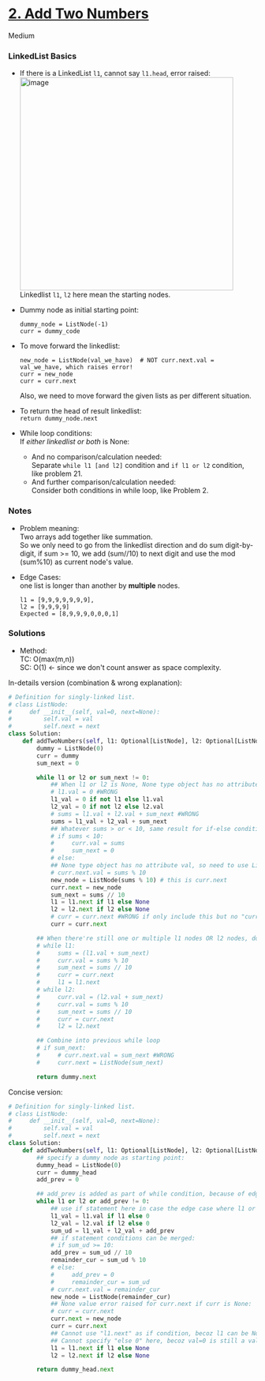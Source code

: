 # [2. Add Two Numbers](https://leetcode.com/problems/add-two-numbers/description/?envType=study-plan-v2&envId=top-interview-150)

Medium

### **LinkedList Basics**

- If there is a LinkedList `l1`, cannot say `l1.head`, error raised:\
  <img width="432" alt="image" src="https://github.com/suansuan0915/Leetcode/assets/51430523/aec65cb3-f8f9-4adb-8e58-e7bae9db0d8b">\
  Linkedlist `l1`, `l2` here mean the starting nodes.

- Dummy node as initial starting point:
  ```
  dummy_node = ListNode(-1)
  curr = dummy_code
  ```
  
- To move forward the linkedlist:
  ```
  new_node = ListNode(val_we_have)  # NOT curr.next.val = val_we_have, which raises error!
  curr = new_node
  curr = curr.next
  ```
  Also, we need to move forward the given lists as per different situation.

- To return the head of result linkedlist:\
   `return dummy_node.next`

- While loop conditions:\
  If *either linkedlist or both* is None:
  - And no comparison/calculation needed:\
    Separate `while l1 [and l2]` condition and `if l1 or l2` condition, like problem 21.
  - And further comparison/calculation needed:\
    Consider both conditions in while loop, like Problem 2.

### Notes

- Problem meaning:\
  Two arrays add together like summation.\
  So we only need to go from the linkedlist direction and do sum digit-by-digit, if sum >= 10, we add (sum//10) to next digit and use the mod (sum%10) as current node's value.

- Edge Cases:\
  one list is longer than another by **multiple** nodes.
  ```
  l1 = [9,9,9,9,9,9,9],
  l2 = [9,9,9,9]
  Expected = [8,9,9,9,0,0,0,1]
  ```

### Solutions

- Method:\
  TC: O(max(m,n))\
  SC: O(1) <- since we don't count answer as space complexity.

In-details version (combination & wrong explanation):
```python
# Definition for singly-linked list.
# class ListNode:
#     def __init__(self, val=0, next=None):
#         self.val = val
#         self.next = next
class Solution:
    def addTwoNumbers(self, l1: Optional[ListNode], l2: Optional[ListNode]) -> Optional[ListNode]:
        dummy = ListNode(0)
        curr = dummy
        sum_next = 0

        while l1 or l2 or sum_next != 0:
            ## When l1 or l2 is None, None type object has no attribute ".val". So change to another variable l1_val instead.
            # l1.val = 0 #WRONG
            l1_val = 0 if not l1 else l1.val
            l2_val = 0 if not l2 else l2.val
            # sums = l1.val + l2.val + sum_next #WRONG
            sums = l1_val + l2_val + sum_next
            ## Whatever sums > or < 10, same result for if-else conditions. So combine to one.
            # if sums < 10:
            #     curr.val = sums
            #     sum_next = 0
            # else:
            ## None type object has no attribute val, so need to use ListNode(val) assign to the node curr.next
            # curr.next.val = sums % 10
            new_node = ListNode(sums % 10) # this is curr.next
            curr.next = new_node
            sum_next = sums // 10
            l1 = l1.next if l1 else None
            l2 = l2.next if l2 else None
            # curr = curr.next #WRONG if only include this but no "curr.next = new_node": should be curr.next.next
            curr = curr.next

        ## When there're still one or multiple l1 nodes OR l2 nodes, do similar as "when l1 and l2". So combine into previous while loop.
        # while l1:
        #     sums = (l1.val + sum_next)
        #     curr.val = sums % 10
        #     sum_next = sums // 10
        #     curr = curr.next
        #     l1 = l1.next
        # while l2:
        #     curr.val = (l2.val + sum_next)
        #     curr.val = sums % 10
        #     sum_next = sums // 10
        #     curr = curr.next
        #     l2 = l2.next

        ## Combine into previous while loop
        # if sum_next:
        #     # curr.next.val = sum_next #WRONG
        #     curr.next = ListNode(sum_next)

        return dummy.next
```

Concise version:
```python
# Definition for singly-linked list.
# class ListNode:
#     def __init__(self, val=0, next=None):
#         self.val = val
#         self.next = next
class Solution:
    def addTwoNumbers(self, l1: Optional[ListNode], l2: Optional[ListNode]) -> Optional[ListNode]:
        ## specify a dummy node as starting point:
        dummy_head = ListNode(0)
        curr = dummy_head
        add_prev = 0

        ## add_prev is added as part of while condition, because of edge case:
        while l1 or l2 or add_prev != 0:
            ## use if statement here in case the edge case where l1 or l2 node is None:
            l1_val = l1.val if l1 else 0
            l2_val = l2.val if l2 else 0
            sum_ud = l1_val + l2_val + add_prev
            ## if statement conditions can be merged:
            # if sum_ud >= 10:
            add_prev = sum_ud // 10
            remainder_cur = sum_ud % 10
            # else:
            #     add_prev = 0
            #     remainder_cur = sum_ud
            # curr.next.val = remainder_cur
            new_node = ListNode(remainder_cur)
            ## None value error raised for curr.next if curr is None:
            # curr = curr.next 
            curr.next = new_node
            curr = curr.next
            ## Cannot use "l1.next" as if condition, becoz l1 can be None (like the edge case):
            ## Cannot specify "else 0" here, becoz val=0 is still a valid node:
            l1 = l1.next if l1 else None
            l2 = l2.next if l2 else None

        return dummy_head.next
```
